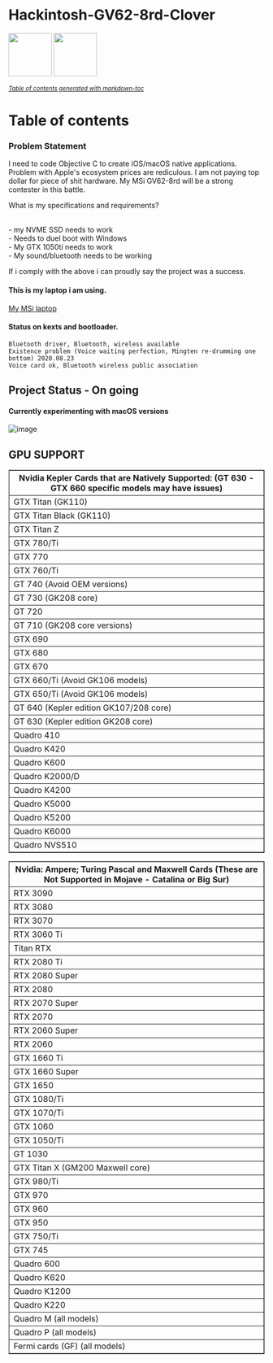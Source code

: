 # Hackintosh-GV62-8rd-Clover

<div>
<img src="https://www.svgrepo.com/show/148371/clover.svg" height=85px>
<img src="https://www.svgrepo.com/show/7385/apple.svg" height=85px>
</div>

<small><i><a href='http://ecotrust-canada.github.io/markdown-toc/'>Table of contents generated with markdown-toc</a></i></small>

# Table of contents


### Problem Statement
<p><a name="problem"></a>
I need to code Objective C to create iOS/macOS native applications. <br>
Problem with Apple's ecosystem prices are rediculous. I am not paying top dollar for piece of shit hardware. My MSi GV62-8rd will be a strong contester in this battle.
  
<br>
  
What is my specifications and requirements? <a name="specs"></a><br>
  
<br>
- my NVME SSD needs to work <br>
- Needs to duel boot with Windows <br>
- My GTX 1050ti needs to work<br>
- My sound/bluetooth needs to be working<br>

If i comply with the above i can proudly say the project was a success.

</p>

#### This is my laptop i am using. <a name="laptop"></a>
<a href="https://www.msi.com/Laptop/GV62-8RD/Specification" >My MSi laptop</a>

#### Status on kexts and bootloader.<a name="issues"></a>
````
Bluetooth driver, Bluetooth, wireless available
Existence problem (Voice waiting perfection, Mingten re-drumming one bottom) 2020.08.23
Voice card ok, Bluetooth wireless public association
````

## Project Status - On going <a name="status"></a>
#### Currently experimenting with macOS versions

![image](https://user-images.githubusercontent.com/45560312/132132436-1017714f-691d-4991-bc05-5e9a5ec15c2c.png)


## GPU SUPPORT <a name="gpu"></a>

<table border="1">
  
<tr><th>Nvidia Kepler Cards that are Natively Supported: (GT 630 - GTX 660 specific models may have issues)</th></tr>

<tr><td>GTX Titan (GK110)</td></tr>

<tr><td>GTX Titan Black (GK110)</td></tr>

<tr><td>GTX Titan Z</td></tr>

<tr><td>GTX 780/Ti</td></tr>

<tr><td>GTX 770</td></tr>

<tr><td>GTX 760/Ti</td></tr>

<tr><td>GT 740 (Avoid OEM versions)</td></tr>

<tr><td>GT 730 (GK208 core)</td></tr>

<tr><td>GT 720</td></tr>

<tr><td>GT 710 (GK208 core versions)</td></tr>

<tr><td>GTX 690</td></tr>

<tr><td>GTX 680</td></tr>

<tr><td>GTX 670</td></tr>

<tr><td>GTX 660/Ti (Avoid GK106 models)</td></tr>

<tr><td>GTX 650/Ti (Avoid GK106 models)</td></tr>

<tr><td>GT 640 (Kepler edition GK107/208 core)</td></tr>

<tr><td>GT 630 (Kepler edition GK208 core)</td></tr>

<tr><td>Quadro 410</td></tr>

<tr><td>Quadro K420</td></tr>

<tr><td>Quadro K600</td></tr>

<tr><td>Quadro K2000/D</td></tr>

<tr><td>Quadro K4200</td></tr>

<tr><td>Quadro K5000</td></tr>

<tr><td>Quadro K5200</td></tr>

<tr><td>Quadro K6000</td></tr>

<tr><td>Quadro NVS510</td></tr>

</table>

<table border="1">
<tr><th>Nvidia: Ampere; Turing Pascal and Maxwell Cards (These are Not Supported in Mojave - Catalina or Big Sur)</th></tr>
<tr><td>RTX 3090</td></tr>
<tr><td>RTX 3080</td></tr>
<tr><td>RTX 3070</td></tr>
<tr><td>RTX 3060 Ti</td></tr>
<tr><td>Titan RTX</td></tr>
<tr><td>RTX 2080 Ti</td></tr>
<tr><td>RTX 2080 Super</td></tr>
<tr><td>RTX 2080</td></tr>
<tr><td>RTX 2070 Super</td></tr>
<tr><td>RTX 2070</td></tr>
<tr><td>RTX 2060 Super</td></tr>
<tr><td>RTX 2060</td></tr>
<tr><td>GTX 1660 Ti</td></tr>
<tr><td>GTX 1660 Super</td></tr>
<tr><td>GTX 1650</td></tr>
<tr><td>GTX 1080/Ti</td></tr>
<tr><td>GTX 1070/Ti</td></tr>
<tr><td>GTX 1060</td></tr>
<tr><td>GTX 1050/Ti</td></tr>
<tr><td>GT 1030</td></tr>
<tr><td>GTX Titan X (GM200 Maxwell core)</td></tr>
<tr><td>GTX 980/Ti</td></tr>
<tr><td>GTX 970</td></tr>
<tr><td>GTX 960</td></tr>
<tr><td>GTX 950</td></tr>
<tr><td>GTX 750/Ti</td></tr>
<tr><td>GTX 745</td></tr>
<tr><td>Quadro 600</td></tr>
<tr><td>Quadro K620</td></tr>
<tr><td>Quadro K1200</td></tr>
<tr><td>Quadro K220</td></tr>
<tr><td>Quadro M (all models)</td></tr>
<tr><td>Quadro P (all models)</td></tr>
<tr><td>Fermi cards (GF) (all models)</td></tr>
</table>
